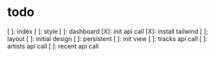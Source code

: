 # todo

[ ]: index
  [ ]: style
[ ]: dashboard
  [X]: init api call
  [X]: install tailwind
  [ ]; layout
      [ ]: initial design
      [ ]: persistent
  [ ]: init view
  [ ]: tracks api call
  [ ]: artists api call
  [ ]: recent api call
